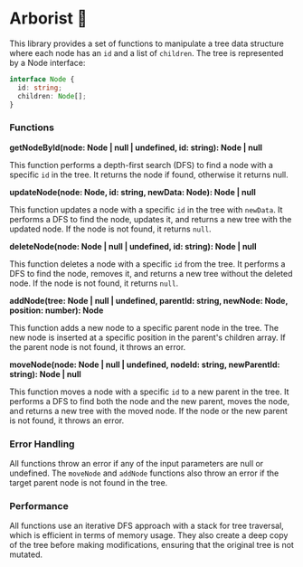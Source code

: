 # Arborist 🌲

This library provides a set of functions to manipulate a tree data structure where each node has an `id` and a list of `children`. The tree is represented by a Node interface:

```ts
interface Node {
  id: string;
  children: Node[];
}
```

### Functions

**getNodeById(node: Node | null | undefined, id: string): Node | null**

This function performs a depth-first search (DFS) to find a node with a specific `id` in the tree. It returns the node if found, otherwise it returns null.

**updateNode(node: Node, id: string, newData: Node): Node | null**

This function updates a node with a specific `id` in the tree with `newData`. It performs a DFS to find the node, updates it, and returns a new tree with the updated node. If the node is not found, it returns `null`.

**deleteNode(node: Node | null | undefined, id: string): Node | null**

This function deletes a node with a specific `id` from the tree. It performs a DFS to find the node, removes it, and returns a new tree without the deleted node. If the node is not found, it returns `null`.

**addNode(tree: Node | null | undefined, parentId: string, newNode: Node, position: number): Node**

This function adds a new node to a specific parent node in the tree. The new node is inserted at a specific position in the parent's children array. If the parent node is not found, it throws an error.

**moveNode(node: Node | null | undefined, nodeId: string, newParentId: string): Node | null**

This function moves a node with a specific `id` to a new parent in the tree. It performs a DFS to find both the node and the new parent, moves the node, and returns a new tree with the moved node. If the node or the new parent is not found, it throws an error.

### Error Handling

All functions throw an error if any of the input parameters are null or undefined. The `moveNode` and `addNode` functions also throw an error if the target parent node is not found in the tree.

### Performance

All functions use an iterative DFS approach with a stack for tree traversal, which is efficient in terms of memory usage. They also create a deep copy of the tree before making modifications, ensuring that the original tree is not mutated.
